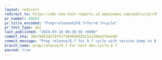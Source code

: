 ```yaml
---
layout: redirect
redirect_to: https://a8c-woo-test-reports.s3.amazonaws.com/public/pr/45653/api/index.html
pr_number: 45653
pr_title_encoded: "Prep+release%2F8.7+for+8.7+cycle"
pr_test_type: api
last_published: "2024-03-18 08:30:58 +0000"
commit_sha: 30a79d53d576f417360930d35c5a13bbe37eee9d
commit_message: "Prep release/8.7 for 8.7 cycle with version bump to 8.7.0-rc.4"
branch_name: prep/release/8.7-for-next-dev-cycle-8.7
passed: true
---
```

